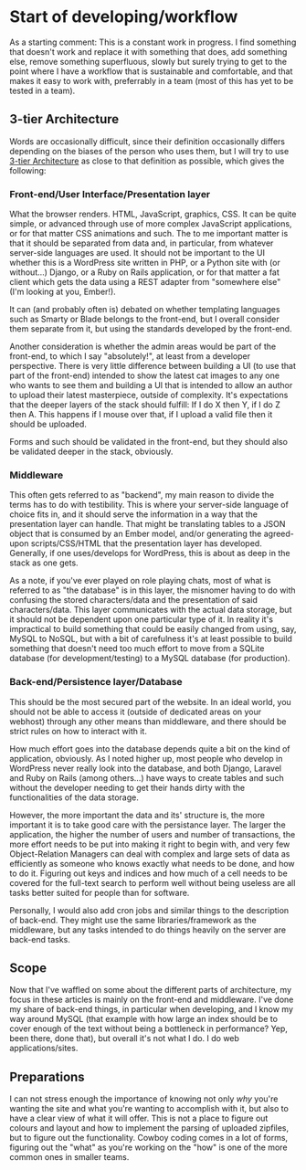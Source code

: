 # Start of developing/workflow
<summary>
    
</summary>

As a starting comment: This is a constant work in progress. I find something that doesn't work and replace it with something that does, add something else, remove something superfluous, slowly but surely trying to get to the point where I have a workflow that is sustainable and comfortable, and that makes it easy to work with, preferrably in a team (most of this has yet to be tested in a team).

## 3-tier Architecture
Words are occasionally difficult, since their definition occasionally differs depending on the biases of the person who uses them, but I will try to use [3-tier Architecture](http://en.wikipedia.org/wiki/Multitier_architecture) as close to that definition as possible, which gives the following:

### Front-end/User Interface/Presentation layer
What the browser renders. HTML, JavaScript, graphics, CSS. It can be quite simple, or advanced through use of more complex JavaScript applications, or for that matter CSS animations and such. The to me important matter is that it should be separated from data and, in particular, from whatever server-side languages are used. It should not be important to the UI whether this is a WordPress site written in PHP, or a Python site with (or without...) Django, or a Ruby on Rails application, or for that matter a fat client which gets the data using a REST adapter from "somewhere else" (I'm looking at you, Ember!).

It can (and probably often is) debated on whether templating languages such as Smarty or Blade belongs to the front-end, but I overall consider them separate from it, but using the standards developed by the front-end.

Another consideration is whether the admin areas would be part of the front-end, to which I say "absolutely!", at least from a developer perspective. There is very little difference between building a UI (to use that part of the front-end) intended to show the latest cat images to any one who wants to see them and building a UI that is intended to allow an author to upload their latest masterpiece, outside of complexity. It's expectations that the deeper layers of the stack should fulfill: If I do X then Y, if I do Z then A. This happens if I mouse over that, if I upload a valid file then it should be uploaded.

Forms and such should be validated in the front-end, but they should also be validated deeper in the stack, obviously.

### Middleware
This often gets referred to as "backend", my main reason to divide the terms has to do with testibility. This is where your server-side language of choice fits in, and it should serve the information in a way that the presentation layer can handle. That might be translating tables to a JSON object that is consumed by an Ember model, and/or generating the agreed-upon scripts/CSS/HTML that the presentation layer has developed. Generally, if one uses/develops for WordPress, this is about as deep in the stack as one gets. 

As a note, if you've ever played on role playing chats, most of what is referred to as "the database" is in this layer, the misnomer having to do with confusing the stored characters/data and the presentation of said characters/data. This layer communicates with the actual data storage, but it should not be dependent upon one particular type of it. In reality it's impractical to build something that could be easily changed from using, say, MySQL to NoSQL, but with a bit of carefulness it's at least possible to build something that doesn't need too much effort to move from a SQLite database (for development/testing) to a MySQL database (for production).

### Back-end/Persistence layer/Database
This should be the most secured part of the website. In an ideal world, you should not be able to access it (outside of dedicated areas on your webhost) through any other means than middleware, and there should be strict rules on how to interact with it.

How much effort goes into the database depends quite a bit on the kind of application, obviously. As I noted higher up, most people who develop in WordPress never really look into the database, and both Django, Laravel and Ruby on Rails (among others...) have ways to create tables and such without the developer needing to get their hands dirty with the functionalities of the data storage. 

However, the more important the data and its' structure is, the more important it is to take good care with the persistance layer. The larger the application, the higher the number of users and number of transactions, the more effort needs to be put into making it right to begin with, and very few Object-Relation Managers can deal with complex and large sets of data as efficiently as someone who knows exactly what needs to be done, and how to do it. Figuring out keys and indices and how much of a cell needs to be covered for the full-text search to perform well without being useless are all tasks better suited for people than for software. 

Personally, I would also add cron jobs and similar things to the description of back-end. They might use the same libraries/framework as the middleware, but any tasks intended to do things heavily on the server are back-end tasks.

## Scope
Now that I've waffled on some about the different parts of architecture, my focus in these articles is mainly on the front-end and middleware. I've done my share of back-end things, in particular when developing, and I know my way around MySQL (that example with how large an index should be to cover enough of the text without being a bottleneck in performance? Yep, been there, done that), but overall it's not what I do. I do web applications/sites.

## Preparations
I can not stress enough the importance of knowing not only _why_ you're wanting the site and what you're wanting to accomplish with it, but also to have a clear view of what it will offer. This is not a place to figure out colours and layout and how to implement the parsing of uploaded zipfiles, but to figure out the functionality. Cowboy coding comes in a lot of forms, figuring out the "what" as you're working on the "how" is one of the more common ones in smaller teams.
